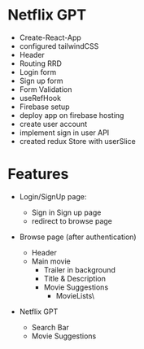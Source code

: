 # Netflix GPT

- Create-React-App
- configured tailwindCSS
- Header
- Routing RRD
- Login form
- Sign up form
- Form Validation
- useRefHook
- Firebase setup
- deploy app on firebase hosting
- create user account
- implement sign in user API
- created redux Store with userSlice

# Features

- Login/SignUp page:

  - Sign in Sign up page
  - redirect to browse page

- Browse page (after authentication)

  - Header
  - Main movie
    - Trailer in background
    - Title & Description
    - Movie Suggestions
      - MovieLists\

- Netflix GPT
  - Search Bar
  - Movie Suggestions
